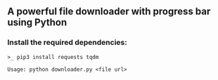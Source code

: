 ## A powerful file downloader with progress bar using Python

### Install the required dependencies:

`>_ pip3 install requests tqdm`

```
Usage: python downloader.py <file url>
```
